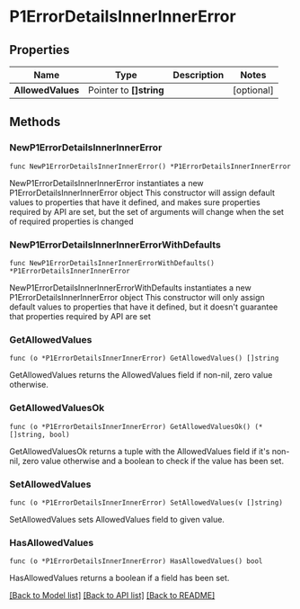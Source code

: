# P1ErrorDetailsInnerInnerError

## Properties

Name | Type | Description | Notes
------------ | ------------- | ------------- | -------------
**AllowedValues** | Pointer to **[]string** |  | [optional] 

## Methods

### NewP1ErrorDetailsInnerInnerError

`func NewP1ErrorDetailsInnerInnerError() *P1ErrorDetailsInnerInnerError`

NewP1ErrorDetailsInnerInnerError instantiates a new P1ErrorDetailsInnerInnerError object
This constructor will assign default values to properties that have it defined,
and makes sure properties required by API are set, but the set of arguments
will change when the set of required properties is changed

### NewP1ErrorDetailsInnerInnerErrorWithDefaults

`func NewP1ErrorDetailsInnerInnerErrorWithDefaults() *P1ErrorDetailsInnerInnerError`

NewP1ErrorDetailsInnerInnerErrorWithDefaults instantiates a new P1ErrorDetailsInnerInnerError object
This constructor will only assign default values to properties that have it defined,
but it doesn't guarantee that properties required by API are set

### GetAllowedValues

`func (o *P1ErrorDetailsInnerInnerError) GetAllowedValues() []string`

GetAllowedValues returns the AllowedValues field if non-nil, zero value otherwise.

### GetAllowedValuesOk

`func (o *P1ErrorDetailsInnerInnerError) GetAllowedValuesOk() (*[]string, bool)`

GetAllowedValuesOk returns a tuple with the AllowedValues field if it's non-nil, zero value otherwise
and a boolean to check if the value has been set.

### SetAllowedValues

`func (o *P1ErrorDetailsInnerInnerError) SetAllowedValues(v []string)`

SetAllowedValues sets AllowedValues field to given value.

### HasAllowedValues

`func (o *P1ErrorDetailsInnerInnerError) HasAllowedValues() bool`

HasAllowedValues returns a boolean if a field has been set.


[[Back to Model list]](../README.md#documentation-for-models) [[Back to API list]](../README.md#documentation-for-api-endpoints) [[Back to README]](../README.md)


